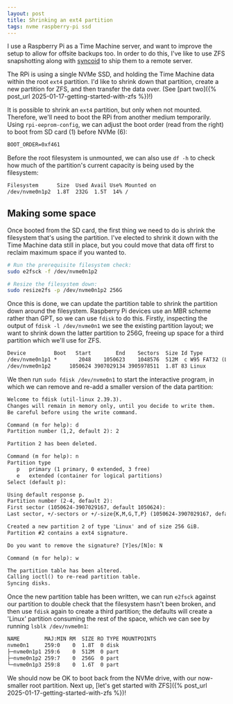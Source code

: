 ```yaml
---
layout: post
title: Shrinking an ext4 partition
tags: nvme raspberry-pi ssd
---
```


I use a Raspberry Pi as a Time Machine server, and want to improve the setup to allow for offsite backups too. In order to do this, I've like to use ZFS snapshotting along with [syncoid](https://github.com/jimsalterjrs/sanoid#syncoid) to ship them to a remote server.

The RPi is using a single NVMe SSD, and holding the Time Machine data within the root `ext4` partition. I'd like to shrink down that partition, create a new partition for ZFS, and then transfer the data over. (See [part two]({% post_url 2025-01-17-getting-started-with-zfs %})!)

It is possible to shrink an `ext4` partition, but only when not mounted. Therefore, we'll need to boot the RPi from another medium temporarily. Using `rpi-eeprom-config`, we can adjust the boot order (read from the right) to boot from SD card (1) before NVMe (6):

```txt
BOOT_ORDER=0xf461
```

Before the root filesystem is unmounted, we can also use `df -h` to check how much of the partition's current capacity is being used by the filesystem:

```txt
Filesystem      Size  Used Avail Use% Mounted on
/dev/nvme0n1p2  1.8T  232G  1.5T  14% /
```

## Making some space

Once booted from the SD card, the first thing we need to do is shrink the filesystem that's using the partition. I've elected to shrink it down with the Time Machine data still in place, but you could move that data off first to reclaim maximum space if you wanted to.

```bash
# Run the prerequisite filesystem check:
sudo e2fsck -f /dev/nvme0n1p2

# Resize the filesystem down:
sudo resize2fs -p /dev/nvme0n1p2 256G
```

Once this is done, we can update the partition table to shrink the partition down around the filesystem. Raspberry Pi devices use an MBR scheme rather than GPT, so we can use `fdisk` to do this. Firstly, inspecting the output of `fdisk -l /dev/nvme0n1` we see the existing partition layout; we want to shrink down the latter partition to 256G, freeing up space for a third partition which we'll use for ZFS.

```txt
Device         Boot   Start        End    Sectors  Size Id Type
/dev/nvme0n1p1 *       2048    1050623    1048576  512M  c W95 FAT32 (LBA)
/dev/nvme0n1p2      1050624 3907029134 3905978511  1.8T 83 Linux
```
We then run `sudo fdisk /dev/nvme0n1` to start the interactive program, in which we can remove and re-add a smaller version of the data partition:

```txt
Welcome to fdisk (util-linux 2.39.3).
Changes will remain in memory only, until you decide to write them.
Be careful before using the write command.

Command (m for help): d
Partition number (1,2, default 2): 2

Partition 2 has been deleted.

Command (m for help): n
Partition type
   p   primary (1 primary, 0 extended, 3 free)
   e   extended (container for logical partitions)
Select (default p):

Using default response p.
Partition number (2-4, default 2):
First sector (1050624-3907029167, default 1050624):
Last sector, +/-sectors or +/-size{K,M,G,T,P} (1050624-3907029167, default 3907029167): +256G

Created a new partition 2 of type 'Linux' and of size 256 GiB.
Partition #2 contains a ext4 signature.

Do you want to remove the signature? [Y]es/[N]o: N

Command (m for help): w

The partition table has been altered.
Calling ioctl() to re-read partition table.
Syncing disks.
```

Once the new partition table has been written, we can run `e2fsck` against our partition to double check that the filesystem hasn't been broken, and then use `fdisk` again to create a third partition; the defaults will create a 'Linux' partition consuming the rest of the space, which we can see by running `lsblk /dev/nvme0n1`:

```txt
NAME        MAJ:MIN RM  SIZE RO TYPE MOUNTPOINTS
nvme0n1     259:0    0  1.8T  0 disk
├─nvme0n1p1 259:6    0  512M  0 part
├─nvme0n1p2 259:7    0  256G  0 part
└─nvme0n1p3 259:8    0  1.6T  0 part
```

We should now be OK to boot back from the NVMe drive, with our now-smaller root partition. Next up, [let's get started with ZFS]({% post_url 2025-01-17-getting-started-with-zfs %})!
